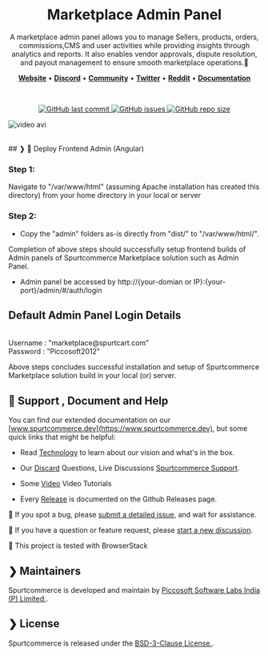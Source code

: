 <h1 align="center" style="border-bottom: none">
    Marketplace Admin Panel 
</h1>

<p align="center">
 A marketplace admin panel allows you to manage Sellers, products, orders, commissions,CMS and user activities while providing insights through analytics and reports. It also enables vendor approvals, dispute resolution, and payout management to ensure smooth marketplace operations.🚀
</p>


<p align="center">
    <a href="http://www.spurtcommerce.com"><b>Website</b></a> •
    <a href="https://discord.com/invite/hyW4MXXn8n"><b>Discord</b></a> •
    <a href="https://www.spurtcommerce.com/price-details"><b>Community</b></a> •
    <a href="https://x.com/Spurtcommerce"><b>Twitter</b></a> •
    <a href="https://www.reddit.com/r/Spurtcommerce/"><b>Reddit</b></a> •
    <a href="https://www.spurtcommerce.dev"><b>Documentation</b></a>
</p>

<br />
<p align="center">
  <a href="https://github.com/spurtcommerce/multivendor-marketplace/releases">
    <img src="https://img.shields.io/github/last-commit/spurtcommerce/deployment" alt="GitHub last commit" />
  </a>
  <a href="https://github.com/spurtcommerce/multivendor-marketplace/issues">
    <img src="https://img.shields.io/github/issues/spurtcommerce/deployment" alt="GitHub issues" />
  </a>

  <a href="https://github.com/spurtcommerce/multivendor-marketplace/releases">
    <img src="https://img.shields.io/github/repo-size/spurtcommerce/deployment?color=orange" alt="GitHub repo size" />
  </a>
</p>



![video avi](https://raw.githubusercontent.com/spurtcommerce/spurtcommerce/refs/heads/master/assets/spurt2.gif)





<br />
## ❯  🚀 Deploy Frontend Admin  (Angular)


### Step 1:

Navigate to "/var/www/html" (assuming Apache installation has created this directory) from your home directory in your local or server

### Step 2:

*  Copy the "admin" folders as-is directly from "dist/" to "/var/www/html/".


Completion of above steps should successfully setup frontend builds of Admin panels of Spurtcommerce Marketplace solution such as Admin Panel.

* Admin panel be accessed by http://{your-domian or IP}:{your-port}/admin/#/auth/login

## Default Admin Panel Login Details

<br />
Username : "marketplace@spurtcart.com" 
<br />
Password : "Piccosoft2012"

Above steps concludes successful installation and setup of Spurtcommerce Marketplace solution build in your local (or) server.

## 🤔 Support , Document and Help

You can find our extended documentation on our [www.spurtcommerce.dev](https://www.spurtcommerce.dev), but some quick links that might be helpful:

- Read [Technology](https://www.spurtcommerce.com/opensource-ecommerce-multivendor-nodejs-react-angular) to learn about our vision and what's in the box.

- Our [Discard](https://discord.com/invite/hyW4MXXn8n) Questions, Live Discussions [Spurtcommerce Support](https://accounts.spurtcommerce.com/#/auth/login-client).
- Some [Video](https://www.youtube.com/@Spurtcommerce/videos) Video Tutorials 
- Every [Release](https://github.com/spurtcommerce/multivendor-marketplace/releases) is documented on the Github Releases page.

🐞 If you spot a bug, please [submit a detailed issue](https://github.com/spurtcommerce/multivendor-marketplace/issues/new), and wait for assistance.

🤔 If you have a question or feature request, please [start a new discussion](https://github.com/orgs/spurtcommerce/discussions/new/choose). 
  
🤔 This project is tested with BrowserStack

## ❯ Maintainers
Spurtcommerce is developed and maintain by [Piccosoft Software Labs India (P) Limited,](https://www.piccosoft.com).


## ❯ License

Spurtcommerce is released under the [BSD-3-Clause License.](https://github.com/spurtcommerce/spurtcommerce/blob/master/LICENSE).

